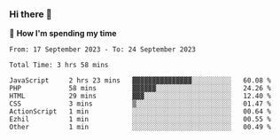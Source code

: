 ### Hi there 👋

🐛 **How I'm spending my time**
<!--START_SECTION:waka-->

```all_time
From: 17 September 2023 - To: 24 September 2023

Total Time: 3 hrs 58 mins

JavaScript     2 hrs 23 mins   ▓▓▓▓▓▓▓▓▓▓▓▓▓▓▓░░░░░░░░░░   60.08 %
PHP            58 mins         ▓▓▓▓▓▓░░░░░░░░░░░░░░░░░░░   24.26 %
HTML           29 mins         ▓▓▓░░░░░░░░░░░░░░░░░░░░░░   12.40 %
CSS            3 mins          ▒░░░░░░░░░░░░░░░░░░░░░░░░   01.47 %
ActionScript   1 min           ░░░░░░░░░░░░░░░░░░░░░░░░░   00.64 %
Ezhil          1 min           ░░░░░░░░░░░░░░░░░░░░░░░░░   00.55 %
Other          1 min           ░░░░░░░░░░░░░░░░░░░░░░░░░   00.49 %
```

<!--END_SECTION:waka-->

<!--
**cugel2/cugel2** is a ✨ _special_ ✨ repository because its `README.md` (this file) appears on your GitHub profile.

Here are some ideas to get you started:

- 🔭 I’m currently working on ...
- 🌱 I’m currently learning ...
- 👯 I’m looking to collaborate on ...
- 🤔 I’m looking for help with ...
- 💬 Ask me about ...
- 📫 How to reach me: ...
- 😄 Pronouns: ...
- ⚡ Fun fact: ...
-->
